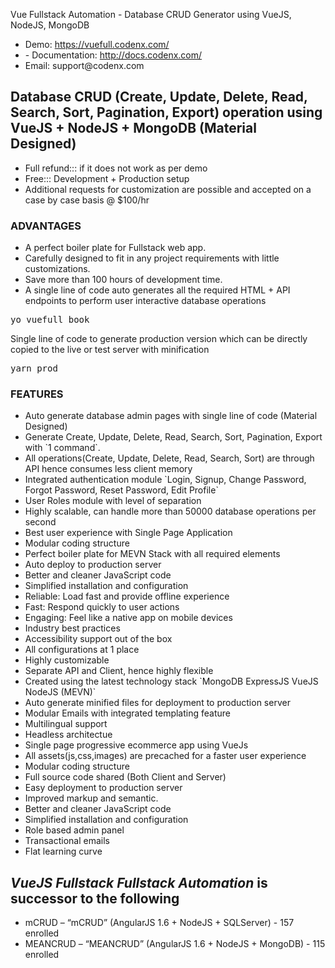 Vue Fullstack Automation - Database CRUD Generator using VueJS, NodeJS, MongoDB

<ul>
<li> Demo: <a href="https://vuefull.codenx.com/" rel="nofollow">https://vuefull.codenx.com/</a> </li>
<li>- Documentation: <a href="https://vuefull.codenx.com/" rel="nofollow">http://docs.codenx.com/</a> </li>
<li> Email: support@codenx.com </li>
</ul>

Database CRUD (Create, Update, Delete, Read, Search, Sort, Pagination, Export) operation using VueJS + NodeJS + MongoDB (Material Designed)
------------
<ul>
<li>Full refund::: if it does not work as per demo</li>
<li>Free::: Development + Production setup </li>
<li>Additional requests for customization are possible and accepted on a case by case basis @ $100/hr</li>
</ul>

<h3 id="item-description__advantages">ADVANTAGES</h3>
<ul>
<li>A perfect boiler plate for Fullstack web app. </li>
<li>Carefully designed to fit in any project requirements with little customizations. </li>
<li>Save more than 100 hours of development time.</li>
<li>A single line of code auto generates all the required HTML + API endpoints to perform user interactive database operations</li>
</ul>
<pre>
yo vuefull book
</pre>

Single line of code to generate production version which can be directly copied to the live or test server with minification
<br/>
<pre>
yarn prod
</pre>

<h3 id="item-description__features">FEATURES</h3>
<ul>
<li>Auto generate database admin pages with single line of code (Material Designed)</li>
<li>Generate Create, Update, Delete, Read, Search, Sort, Pagination, Export with `1 command`.</li>
<li>All operations(Create, Update, Delete, Read, Search, Sort) are through API hence consumes less client memory</li>
<li>Integrated authentication module `Login, Signup, Change Password, Forgot Password, Reset Password, Edit Profile`</li>
<li>User Roles module with level of separation</li>
<li>Highly scalable, can handle more than 50000 database operations per second</li>
<li>Best user experience with Single Page Application</li>
<li>Modular coding structure</li>
<li>Perfect boiler plate for MEVN Stack with all required elements</li>
<li>Auto deploy to production server</li>
<li>Better and cleaner JavaScript code</li>
<li>Simplified installation and configuration</li>
<li>Reliable: Load fast and provide offline experience</li>
<li>Fast: Respond quickly to user actions</li>
<li>Engaging: Feel like a native app on mobile devices</li>
<li>Industry best practices</li>
<li>Accessibility support out of the box</li>
<li>All configurations at 1 place</li>
<li>Highly customizable </li>
<li>Separate API and Client, hence highly flexible</li>
<li>Created using the latest technology stack `MongoDB ExpressJS VueJS NodeJS (MEVN)`</li>
<li>Auto generate minified files for deployment to production server</li>
<li>Modular Emails with integrated templating feature</li>
<li>Multilingual support</li>
<li>Headless architectue</li>
<li>Single page progressive ecommerce app using VueJs</li>
<li>All assets(js,css,images) are precached for a faster user experience</li>
<li>Modular coding structure</li>
<li>Full source code shared (Both Client and Server)</li>
<li>Easy deployment to production server</li>
<li>Improved markup and semantic.</li>
<li>Better and cleaner JavaScript code</li>
<li>Simplified installation and configuration</li>
<li>Role based admin panel </li>
<li>Transactional emails</li>
<li>Flat learning curve</li>
</ul>

*VueJS Fullstack Fullstack Automation* is successor to the following
--------
<ul>
<li>mCRUD – “mCRUD” (AngularJS 1.6 + NodeJS + SQLServer) - 157 enrolled</li>
<li>MEANCRUD – “MEANCRUD” (AngularJS 1.6 + NodeJS + MongoDB) - 115 enrolled</li>
</ul>
